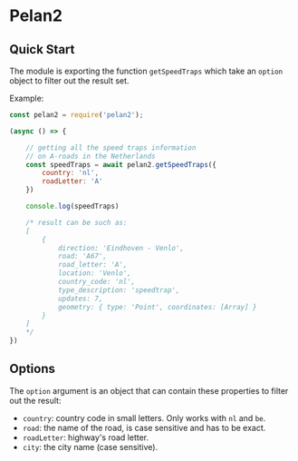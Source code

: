 # Pelan2

## Quick Start

The module is exporting the function `getSpeedTraps` which take an `option` object to filter out the result set. 

Example:
```javascript
const pelan2 = require('pelan2');

(async () => {

    // getting all the speed traps information
    // on A-roads in the Netherlands
    const speedTraps = await pelan2.getSpeedTraps({
        country: 'nl',
        roadLetter: 'A'
    })

    console.log(speedTraps)

    /* result can be such as:
    [
        {
            direction: 'Eindhoven - Venlo',
            road: 'A67',
            road_letter: 'A',
            location: 'Venlo',
            country_code: 'nl',
            type_description: 'speedtrap',
            updates: 7,
            geometry: { type: 'Point', coordinates: [Array] }
        }
    ]
    */
})
```

## Options
The `option` argument is an object that can contain these properties to filter out the result:

* `country`: country code in small letters. Only works with `nl` and `be`.
* `road`: the name of the road, is case sensitive and has to be exact.
* `roadLetter`: highway's road letter.
* `city`: the city name (case sensitive).